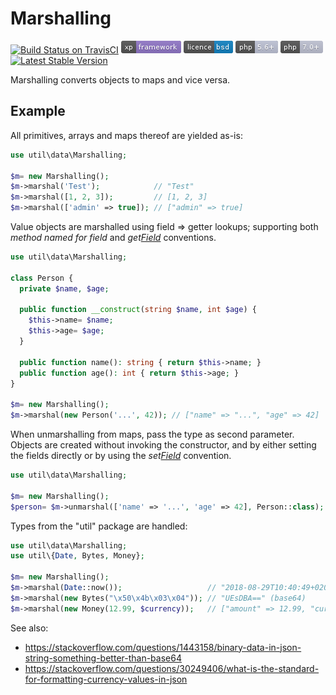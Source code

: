 Marshalling
========================================================================

[![Build Status on TravisCI](https://secure.travis-ci.org/xp-forge/marshalling.png)](http://travis-ci.org/xp-forge/marshalling)
[![XP Framework Module](https://raw.githubusercontent.com/xp-framework/web/master/static/xp-framework-badge.png)](https://github.com/xp-framework/core)
[![BSD Licence](https://raw.githubusercontent.com/xp-framework/web/master/static/licence-bsd.png)](https://github.com/xp-framework/core/blob/master/LICENCE.md)
[![Required PHP 5.6+](https://raw.githubusercontent.com/xp-framework/web/master/static/php-5_6plus.png)](http://php.net/)
[![Supports PHP 7.0+](https://raw.githubusercontent.com/xp-framework/web/master/static/php-7_0plus.png)](http://php.net/)
[![Latest Stable Version](https://poser.pugx.org/xp-forge/marshalling/version.png)](https://packagist.org/packages/xp-forge/marshalling)

Marshalling converts objects to maps and vice versa.

Example
-------
All primitives, arrays and maps thereof are yielded as-is:

```php
use util\data\Marshalling;

$m= new Marshalling();
$m->marshal('Test');            // "Test"
$m->marshal([1, 2, 3]);         // [1, 2, 3]
$m->marshal(['admin' => true]); // ["admin" => true]
```

Value objects are marshalled using field => getter lookups; supporting both *method named for field* and *get[Field]()* conventions.

```php
use util\data\Marshalling;

class Person {
  private $name, $age;

  public function __construct(string $name, int $age) {
    $this->name= $name;
    $this->age= $age;
  }

  public function name(): string { return $this->name; }
  public function age(): int { return $this->age; }
}

$m= new Marshalling();
$m->marshal(new Person('...', 42)); // ["name" => "...", "age" => 42]
```

When unmarshalling from maps, pass the type as second parameter. Objects are created without invoking the constructor, and by either setting the fields directly or by using the *set[Field]()* convention.

```php
use util\data\Marshalling;

$m= new Marshalling();
$person= $m->unmarshal(['name' => '...', 'age' => 42], Person::class);
```

Types from the "util" package are handled:

```php
use util\data\Marshalling;
use util\{Date, Bytes, Money};

$m= new Marshalling();
$m->marshal(Date::now());                   // "2018-08-29T10:40:49+0200" (ISO 8601)
$m->marshal(new Bytes("\x50\x4b\x03\x04")); // "UEsDBA==" (base64)
$m->marshal(new Money(12.99, $currency));   // ["amount" => 12.99, "currency" => "EUR"]
```

See also:

* https://stackoverflow.com/questions/1443158/binary-data-in-json-string-something-better-than-base64
* https://stackoverflow.com/questions/30249406/what-is-the-standard-for-formatting-currency-values-in-json